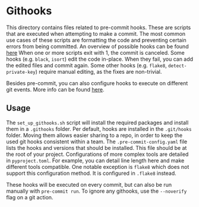 # Githooks

This directory contains files related to pre-commit hooks.
These are scripts that are executed when attempting to make a commit.
The most common use cases of these scripts are formatting the code and preventing certain errors from being committed.
An overview of possible hooks can be found [here](https://pre-commit.com/hooks.html)
When one or more scripts exit with 1, the commit is canceled.
Some hooks (e.g. `black`, `isort`) edit the code in-place. When they fail, you can add the edited files and commit again.
Some other hooks (e.g. `flake8`, `detect-private-key`) require manual editing, as the fixes are non-trivial.

Besides pre-commit, you can also configure hooks to execute on different git events. More info can be found [here](https://git-scm.com/docs/githooks).

## Usage

The `set_up_githooks.sh` script will install the required packages and install them in a `.githooks` folder. Per default, hooks are installed in the `.git/hooks` folder. Moving them allows easier sharing to a repo, in order to keep the used git hooks consistent within a team.
The `.pre-commit-config.yaml` file lists the hooks and versions that should be installed. This file should be at the root of your project.
Configurations of more complex tools are detailed in `pyproject.toml`. For example, you can detail line length here and make different tools compatible.
One notable exception is `flake8` which does not support this configuration method. It is configured in `.flake8` instead.

These hooks will be executed on every commit, but can also be run manually with `pre-commit run`. To ignore any githooks, use the `--noverify` flag on a git action.
